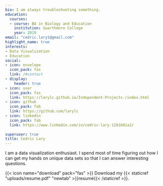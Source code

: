```yaml
---
bio: I am always troubleshooting something. 
education:
  courses:
  - course: BA in Biology and Education
    institution: Swarthmore College 
    year: 2019
email: "cedric.lary1@gmail.com"
highlight_name: true
interests:
- Data Visualization
- Education 
social:
- icon: envelope
  icon_pack: fas
  link: /#contact
- display:
    header: true
- icon: user
  icon_pack: fas
  link: https://larylc.github.io/Independent-Projects-/index.html
- icon: github
  icon_pack: fab
  link: https://github.com/larylc
- icon: linkedin
  icon_pack: fab
  link: https://www.linkedin.com/in/cedric-lary-1281b01a2/
  
superuser: true
title: Cedric Lary
---
```


I am a data visualization enthusiast. I spend most of time figuring out how I can get my hands on unique data sets so that I can answer interesting questions. 

{{< icon name="download" pack="fas" >}} Download my {{< staticref "uploads/resume.pdf" "newtab" >}}resumé{{< /staticref >}}.
